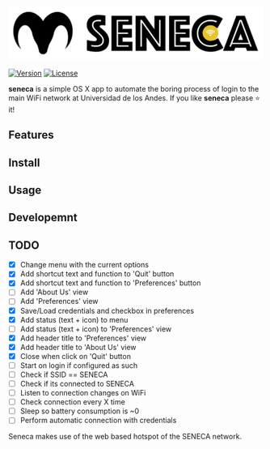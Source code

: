 ![](utils/img/banner.png)

[![Version](https://img.shields.io/badge/Version-v0.9c-brightgreen.svg)](https://ambar.cloud)
[![License](https://img.shields.io/badge/License-Fair%20Source%20v0.9-blue.svg)](https://github.com/RD17/ambar/blob/master/License.txt)

**seneca** is a simple OS X app to automate the boring process of login to the main WiFi network at Universidad de los Andes. If you like **seneca** please :star: it!



## Features

## Install

## Usage

## Developemnt

## TODO
- [x] Change menu with the current options
- [x] Add shortcut text and function to 'Quit' button
- [x] Add shortcut text and function to 'Preferences' button
- [ ] Add 'About Us' view
- [ ] Add 'Preferences' view
- [x] Save/Load credentials and checkbox in preferences
- [x] Add status (text + icon) to menu
- [ ] Add status (text + icon) to 'Preferences' view
- [x] Add header title to 'Preferences' view
- [x] Add header title to 'About Us' view
- [x] Close when click on 'Quit' button
- [ ] Start on login if configured as such
- [ ] Check if SSID == SENECA
- [ ] Check if its connected to SENECA
- [ ] Listen to connection changes on WiFi
- [ ] Check connection every X time
- [ ] Sleep so battery consumption is ~0
- [ ] Perform automatic connection with credentials

Seneca makes use of the web based hotspot of the SENECA network.

